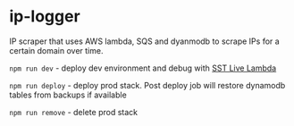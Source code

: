 # ip-logger

IP scraper that uses AWS lambda, SQS and dyanmodb to scrape IPs for a certain domain over time.

`npm run dev` - deploy dev environment and debug with [SST Live Lambda](https://docs.sst.dev/live-lambda-development)

`npm run deploy` - deploy prod stack. Post deploy job will restore dynamodb tables from backups if available

`npm run remove` - delete prod stack
